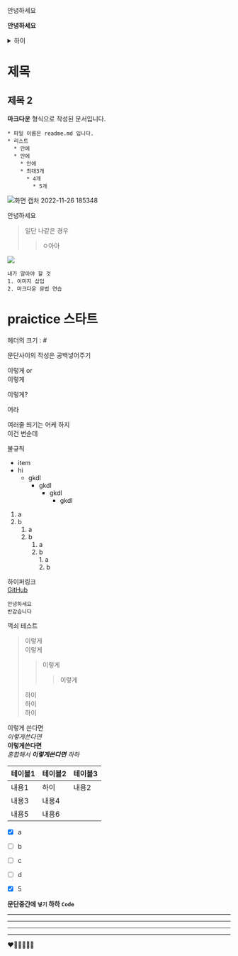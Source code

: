 
안녕하세요  

**안녕하세요**  

<details>

<summary>하이</summary>

내용  
내용  
ㅁㄴㅇ
</details>

# 제목 

## 제목 2  
**마크다운** 형식으로 작성된 문서입니다.  



```
* 파일 이름은 readme.md 입니다. 
* 리스트  
  * 안에
  * 안에
    * 안에
    * 최대3개
      * 4개
        * 5개

```
        
![화면 캡처 2022-11-26 185348](https://user-images.githubusercontent.com/104816530/204083045-c1169ad6-7af8-4877-8e8a-fe0337030459.jpg)



안녕하세요  
> 일단 나같은 경우  
> > ㅇ아아

![](image.png)



```
내가 알아야 할 것
1. 이미지 삽입
2. 마크다운 문법 연습

```



# praictice 스타트

헤더의 크기 : #

문단사이의 작성은 공백넣어주기

이렇게 or  
이렇게

이렇게? 

어라

여러줄 띄기는 어케 하지  
이건 변순데


불규칙  
* item
* hi
  * gkdl
    * gkdl
      * gkdl
        * gkdl

1. a 
2. b
   1. a
   2. b
      1. a
      2. b  
               1.  a  
               2.  b

하이퍼링크  
[GitHub](http://github.com)


```
안녕하세요
반갑습니다
```

꺽쇠 테스트 
> 이렇게    
> 이렇게  
> > 이렇게  
> > > 이렇게  
> 
> 하이  
> 하이  
> 하이  


이렇게 쓴다면   
*이렇게쓴다면*  
**이렇게쓴다면**  
*혼합해서 **이렇게쓴다면** 하하*


테이블1 | 테이블2 | 테이블3  
-------|---------|-------
내용1 |하이 |내용2|  
내용3 | 내용4
내용5 | 내용6


- [x] a  
- [ ] b  
- [ ] c
- [ ] d
- [x] 5
 


**문단중간에 `넣기` 하하 `Code`**  

---
***
---
- - - 

❤🧡💛💚💙💜

